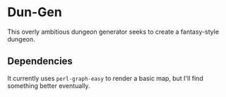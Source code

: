 # Dun-Gen

This overly ambitious dungeon generator seeks to create a fantasy-style dungeon.

## Dependencies

It currently uses `perl-graph-easy` to render a basic map, but I'll find something better eventually.

